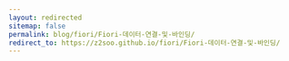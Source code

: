 ```yaml
---
layout: redirected
sitemap: false
permalink: blog/fiori/Fiori-데이터-연결-및-바인딩/
redirect_to: https://z2soo.github.io/fiori/Fiori-데이터-연결-및-바인딩/
---
```

